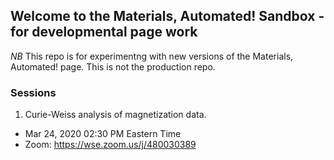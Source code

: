 ## Welcome to the Materials,  Automated! Sandbox - for developmental page work

*NB* This repo is for experimentng with new versions of the  Materials, Automated! page.  This is not the production repo. 
 
### Sessions

1. Curie-Weiss analysis of magnetization data. 
  * Mar 24, 2020 02:30 PM Eastern Time
  * Zoom: https://wse.zoom.us/j/480030389
